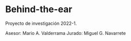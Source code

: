 # Behind-the-ear
Proyecto de investigación 2022-1.

Asesor: Mario A. Valderrama
Jurado: Miguel G. Navarrete
